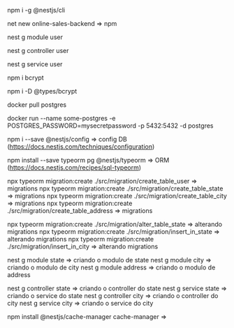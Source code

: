 npm i -g @nestjs/cli

net new online-sales-backend => npm


nest g module user

nest g controller user

nest g service user

npm i bcrypt

npm i -D @types/bcrypt

docker pull postgres

docker run --name some-postgres -e POSTGRES_PASSWORD=mysecretpassword -p 5432:5432 -d postgres

npm i --save @nestjs/config => config DB (https://docs.nestjs.com/techniques/configuration)

npm install --save typeorm pg @nestjs/typeorm  => ORM (https://docs.nestjs.com/recipes/sql-typeorm)

npx typeorm migration:create ./src/migration/create_table_user => migrations
npx typeorm migration:create ./src/migration/create_table_state => migrations
npx typeorm migration:create ./src/migration/create_table_city => migrations
npx typeorm migration:create ./src/migration/create_table_address => migrations

npx typeorm migration:create ./src/migration/alter_table_state => alterando migrations
npx typeorm migration:create ./src/migration/insert_in_state => alterando migrations
npx typeorm migration:create ./src/migration/insert_in_city => alterando migrations

nest g module state => criando o modulo de state
nest g module city => criando o modulo de city
nest g module address => criando o modulo de address

nest g controller state => criando o controller do state
nest g service state => criando o service do state
nest g controller city => criando o controller do city
nest g service city => criando o service do city

npm install @nestjs/cache-manager cache-manager => 